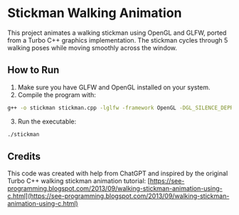 # Stickman Walking Animation

This project animates a walking stickman using OpenGL and GLFW, ported from a Turbo C++ graphics implementation. The stickman cycles through 5 walking poses while moving smoothly across the window.

## How to Run

1. Make sure you have GLFW and OpenGL installed on your system.
2. Compile the program with:

```bash
g++ -o stickman stickman.cpp -lglfw -framework OpenGL -DGL_SILENCE_DEPRECATION
````

3. Run the executable:

```bash
./stickman
```

## Credits

This code was created with help from ChatGPT and inspired by the original Turbo C++ walking stickman animation tutorial:
[https://see-programming.blogspot.com/2013/09/walking-stickman-animation-using-c.html](https://see-programming.blogspot.com/2013/09/walking-stickman-animation-using-c.html)

